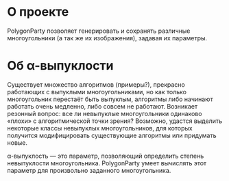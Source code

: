 О проекте
============
PolygonParty позволяет генерировать и сохранять различные многоугольники (а так же их изображения), задавая их параметры.

Об α-выпуклости
============
Существует множество алгоритмов (примеры?), прекрасно работающих с выпуклыми многоугольниками, но как только многоугольник перестаёт быть выпуклым, алгоритмы либо начинают работать очень медленно, либо совсем не работают. Возникает резонный вопрос: все ли невыпуклые многоугольники одинаково «плохи» с алгоритмической точки зрения? Возможно, удастся выделить некоторые классы невыпуклых многоугольников, для которых получится модифицировать существующие алгоритмы или придумать новые.

α-выпуклость — это параметр, позволяющий определить степень невыпуклости многоугольника. PolygonParty умеет
вычислять этот параметр для произвольно заданного многоугольника.
